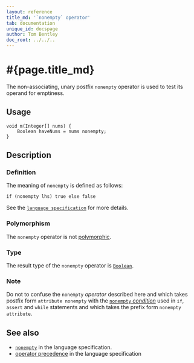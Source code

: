```yaml
---
layout: reference
title_md: '`nonempty` operator'
tab: documentation
unique_id: docspage
author: Tom Bentley
doc_root: ../../..
---
```


# #{page.title_md}

The non-associating, unary postfix `nonempty` operator is used to test its operand for 
emptiness.

## Usage 

<!-- try: -->
    void m(Integer[] nums) {
        Boolean haveNums = nums nonempty;
    }

## Description

### Definition

The meaning of `nonempty` is defined as follows:

<!-- check:none -->
<!-- try: -->
    if (nonempty lhs) true else false

See the [`language specification`](#{site.urls.spec_current}#nullvalues) for more details.

### Polymorphism

The `nonempty` operator is not [polymorphic](#{page.doc_root}/reference/operator/operator-polymorphism). 

### Type

The result type of the `nonempty` operator is [`Boolean`](#{site.urls.apidoc_1_0}/Boolean.type.html).

### Note

Do not to confuse the `nonempty` *operator* described here and which 
takes postfix form `attribute nonempty` with the 
[`nonempty` *condition*](../../statement/conditions) used in `if`, `assert` and 
`while` statements and which takes the prefix form 
`nonempty attribute`.

## See also

* [`nonempty`](#{site.urls.spec_current}#nullvalues) in the language specification.
* [operator precedence](#{site.urls.spec_current}#operatorprecedence) in the 
  language specification
